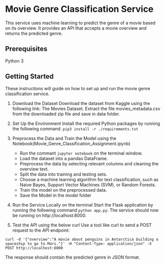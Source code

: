# Movie Genre Classification Service

This service uses machine learning to predict the genre of a movie based on its overview. It provides an API that accepts a movie overview and returns the predicted genre.

## Prerequisites

Python 3

## Getting Started
These instructions will guide on how to set up and run the movie genre classification service.

1. Download the Dataset
Download the dataset from Kaggle using the following link: The Movies Dataset. Extract the file movies_metadata.csv from the downloaded zip file and save in data folder.

2. Set Up the Environment
Install the required Python packages by running the following command.
`pip3 install -r ./requirements.txt`

3. Preprocess the Data and Train the Model using the Notebook(Movie_Genre_Classification_Assignment.ipynb) 
    * Run the commant `jupyter notebook` on the terminal window.   
    * Load the dataset into a pandas DataFrame.
    * Preprocess the data by selecting relevant columns and cleaning the overview text.
    * Split the data into training and testing sets.
    * Choose a machine learning algorithm for text classification, such as Naive Bayes, Support Vector Machines (SVM), or Random Forests.
    * Train the model on the preprocessed data.
    * Save the Model in the model folder

4. Run the Service Locally  on the terminal
Start the Flask application by running the following command `python app.py`:
The service should now be running on http://localhost:8000.

5. Test the API using the below curl 
Use a tool like curl to send a POST request to the API endpoint:

```curl -d '{"overview":"A movie about penguins in Antarctica building a spaceship to go to Mars."}' -H "Content-Type: application/json" -X POST http://localhost:8000```

The response should contain the predicted genre in JSON format.